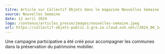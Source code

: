 ```yaml
---
titre: Article sur Collectif Objets dans le magazine Nouvelles Semaine en Guadeloupe
source: Nouvelles Semaine
date: 12 avril 2024
logo: /contenus/articles_presse/images/nouvelles-semaine.jpeg
url: https://collectif-objets-public.3.gra.io.cloud.ovh.net//2024_06_14%20Article%20Nouvelle%20semaine%20avril%202024%20Collecte%20d%27objets%20prote%CC%81ge%CC%81s.pdf
---
```

Une campagne participative a été créé pour accompagner les communes dans la préservation du patrimoine mobilier.
